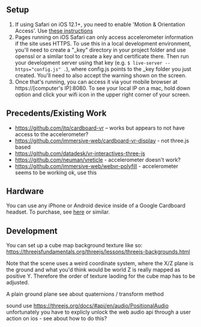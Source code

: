 ## Setup
1. If using Safari on iOS 12.1+, you need to enable 'Motion & Orientation Access'. Use [these instructions](https://support.thinglink.com/hc/en-us/articles/360025878094-Enabling-accelerometer-on-iOS)
2. Pages running on iOS Safari can only access accelerometer information if the site uses HTTPS. To use this in a local development environment, you'll need to create a "\_key" directory in your project folder and use openssl or a similar tool to create a key and certificate there. Then run your development server using that key (e.g. `$ live-server --https="config.js" .`), where config.js points to the \_key folder you just created. You'll need to also accept the warning shown on the screen.
3. Once that's running, you can access it via your mobile browser at https://[computer's IP]:8080. To see your local IP on a mac, hold down option and click your wifi icon in the upper right corner of your screen.

## Precedents/Existing Work
- https://github.com/jtq/cardboard-vr – works but appears to not have access to the accelerometer?
- https://github.com/immersive-web/cardboard-vr-display - not three.js based
- https://github.com/datadesk/vr-interactives-three-js
- https://github.com/neuman/vreticle - accelerometer doesn't work?
- https://github.com/immersive-web/webvr-polyfill - accelerometer seems to be working ok, use this

## Hardware
You can use any iPhone or Android device inside of a Google Cardboard headset. To purchase, see [here](https://www.amazon.com/dp/B07G6Z578H/ref=twister_B07QFHF9BN?_encoding=UTF8&psc=1) or similar.

## Development
You can set up a cube map background texture like so:
https://threejsfundamentals.org/threejs/lessons/threejs-backgrounds.html

Note that the scene uses a weird coordinate system, where the X/Z plane is the ground and what you'd think would be world Z is really mapped as positive Y. Therefore the order of texture laoding for the cube map has to be adjusted.

A plain ground plane
see about quaternions / transform method

sound
use https://threejs.org/docs/#api/en/audio/PositionalAudio
unfortunately you have to explicly unlock the web audio api through a user action on ios - see about how to do this?
